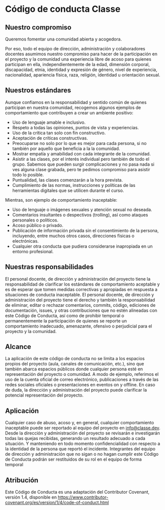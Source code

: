 # Código de conducta Classe

## Nuestro compromiso

Queremos fomentar una comunidad abierta y acogedora. 

Por eso, todo el equipo de dirección, administración y colaboradores docentes asumimos nuestro compromiso para hacer de la participación en el proyecto y la comunidad una experiencia libre de acoso para quienes participan en ella, independientemente de la edad, dimensión corporal, discapacidad, etnia, identidad y expresión de género, nivel de experiencia, nacionalidad, apariencia física, raza, religión, identidad u orientación sexual.
 
## Nuestros estándares

Aunque confiamos en la responsabilidad y sentido común de quienes participan en nuestra comunidad, recogemos algunos ejemplos de comportamiento que contribuyen a crear un ambiente positivo:

- Uso de lenguaje amable e inclusivo.
- Respeto a todas las opiniones, puntos de vista y experiencias.
- Uso de la crítica tan solo con fin constructivo.
- Aceptación de críticas constructivas.
- Preocuparse no solo por lo que es mejor para cada persona, si no también por aquello que beneficia a la la comunidad.
- Mostrar empatía y amabilidad con cada integrante  de la comunidad.
- Asistir a las clases, por el interés individual pero también de todo el grupo. Sabemos que pueden surgir complicaciones y no pasa nada si ves alguna clase grabada, pero te pedimos compromiso para asistir todo lo posible. 
- Puntualidad, las clases comenzarán a la hora prevista. 
- Cumplimiento de las normas, instrucciones y políticas de las herramientas digitales que se utilicen durante el curso. 
 
Mientras, son ejemplo de comportamiento inaceptable:

- Uso de lenguaje o imágenes sexuales y atención sexual no deseada.
- Comentarios insultantes o despectivos (trolling), así como ataques personales o políticos.
- Acoso público o privado.
- Publicación de información privada sin el consentimiento de la persona, incluyendo, entre muchos otros casos, direcciones físicas o electrónicas.
- Cualquier otra conducta que pudiera considerarse inapropiada en un entorno profesional.
 
## Nuestras responsabilidades

El personal docente, de dirección y administración del proyecto tiene la responsabilidad de clarificar los estándares de comportamiento aceptable y es de esperar que tomen medidas correctivas y apropiadas en respuesta a situaciones de conducta inaceptable.
El personal docente, de dirección y administración del proyecto tiene el derecho y también la responsabilidad de eliminar, editar o rechazar comentarios, commits, código, ediciones de documentación, issues, y otras contribuciones que no estén alineadas con este Código de Conducta, así como de prohibir temporal o permanentemente la participación de quienes se reporte un comportamiento inadecuado, amenazante, ofensivo o perjudicial para el proyecto y la comunidad.
 
## Alcance

La aplicación de este código de conducta no se limita a los espacios propios del proyecto (aula, canales de comunicación, etc.), sino que también abarca espacios públicos donde cualquier persona esté en representación del proyecto o comunidad. 
A modo de ejemplo, referimos el uso de la cuenta oficial de correo electrónico, publicaciones a través de las redes sociales oficiales o presentaciones en eventos on y offline. En caso de duda, la dirección y administración del proyecto puede clarificar la potencial representación del proyecto.  
 
## Aplicación

Cualquier caso de abuso, acoso y, en general, cualquier comportamiento inaceptable puede ser reportado al equipo del proyecto en info@classe.dev. 
Desde la dirección y administración del proyecto se revisarán e investigarán todas las quejas recibidas, generando un resultado adecuado a cada situación. Y manteniendo en todo momento confidencialidad con respecto a la identidad de la persona que reportó el incidente.
Integrantes del equipo de dirección y administración que no sigan o no hagan cumplir este Código de Conducta podrán ser restituidos de su rol en el equipo de forma temporal
 
## Atribución

Este Código de Conducta es una adaptación del Contributor Covenant, versión 1.4, disponible en https://www.contributor-covenant.org/es/version/1/4/code-of-conduct.html
